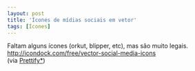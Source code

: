 ```yaml
---
layout: post
title: 'Ícones de mídias sociais em vetor'
tags: [Ícones]
---
```


Faltam alguns ícones (orkut, blipper, etc), mas são muito legais.<br>
<http://icondock.com/free/vector-social-media-icons><br>
(via [Prettify*](http://prettify.tumblr.com/post/378174355/vector-social-media-by-icon-dock-icons-for-most))
